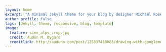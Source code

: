 ```yaml
---
layout: home
excerpt: "A minimal Jekyll theme for your blog by designer Michael Rose."
author_profile: false
tags: [Jekyll, theme, responsive, blog, template]
image:
  feature: sine_alps_crop.jpg
  credit: Audun M. Øygard
  creditlink: http://auduno.com/post/125837418083/drawing-with-googlenet
---
```


